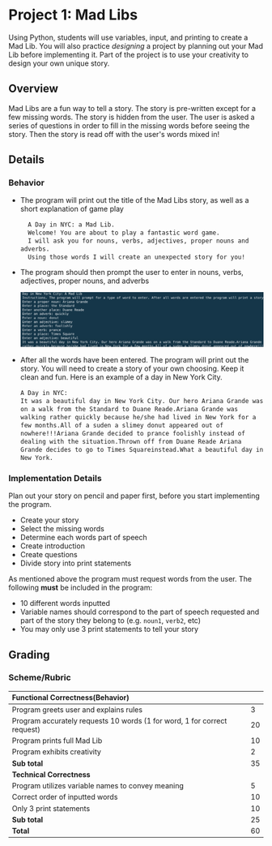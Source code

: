 # Project 1: Mad Libs

Using Python, students will use variables, input, and printing to create a Mad Lib. You will also practice _designing_ a project by planning out your Mad Lib before implementing it. Part of the project is to use your creativity to design your own unique story.

## Overview

Mad Libs are a fun way to tell a story. The story is pre-written except for a few missing words. The story is hidden from the user. The user is asked a series of questions in order to fill in the missing words before seeing the story. Then the story is read off with the user's words mixed in!

## Details

### Behavior

* The program will print out the title of the Mad Libs story, as well as a short explanation of game play    

  ```text
    A Day in NYC: a Mad Lib.
    Welcome! You are about to play a fantastic word game. 
    I will ask you for nouns, verbs, adjectives, proper nouns and adverbs. 
    Using those words I will create an unexpected story for you!
  ```

* The program should then prompt the user to enter in nouns, verbs, adjectives, proper nouns, and adverbs

  ![Example running](../../.gitbook/assets/mad_libs_screen_shot.png)

* After all the words have been entered. The program will print out the story.  You will need to create a story of your own choosing.  Keep it clean and fun.  Here is an example of a day in New York City.

  ```text
  A Day in NYC: 
  It was a beautiful day in New York City. Our hero Ariana Grande was on a walk from the Standard to Duane Reade.Ariana Grande was walking rather quickly because he/she had lived in New York for a few months.All of a suden a slimey donut appeared out of nowhere!!!Ariana Grande decided to prance foolishly instead of dealing with the situation.Thrown off from Duane Reade Ariana Grande decides to go to Times Squareinstead.What a beautiful day in New York.
  ```

### Implementation Details

Plan out your story on pencil and paper first, before you start implementing the program.

* Create your story
* Select the missing words
* Determine each words part of speech
* Create introduction
* Create questions
* Divide story into print statements

As mentioned above the program must request words from the user. The following **must** be included in the program:

* 10 different words inputted
* Variable names should correspond to the part of speech requested and part of the story they belong to \(e.g. `noun1`, `verb2`, etc\)
* You may only use 3 print statements to tell your story

## Grading

### Scheme/Rubric

| **Functional Correctness\(Behavior\)** |  |
| :--- | :--- |
| Program greets user and explains rules | 3 |
| Program accurately requests 10 words \(1 for word, 1 for correct request\) | 20 |
| Program prints full Mad Lib | 10 |
| Program exhibits creativity | 2 |
| **Sub total** | 35 |
| **Technical Correctness**    |  |
| Program utilizes variable names to convey meaning | 5 |
| Correct order of inputted words | 10 |
| Only 3 print statements | 10 |
| **Sub total** | 25 |
| **Total** | 60 |

